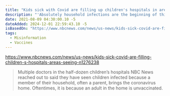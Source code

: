 ```yaml
---
title: "Kids sick with Covid are filling up children's hospitals in areas seeing spikes"
description: "'Absolutely household infections are the beginning of this pandemic, that is a major driving force in the spread of infections. We see it often within households, parents to children,' a pediatrician said."
date: 2021-08-09 04:30:00.10 -5
dateAdded: 2024-12-01 22:59:43.10 -5
isBasedOn: "https://www.nbcnews.com/news/us-news/kids-sick-covid-are-filling-children-s-hospitals-areas-seeing-n1276238"
tags:
  - Misinformation
  - Vaccines
---
```


https://www.nbcnews.com/news/us-news/kids-sick-covid-are-filling-children-s-hospitals-areas-seeing-n1276238

> Multiple doctors in the half-dozen children’s hospitals NBC News reached out to said they have seen children infected because a member of their household, often a parent, brings the coronavirus home. Oftentimes, it is because an adult in the home is unvaccinated.
